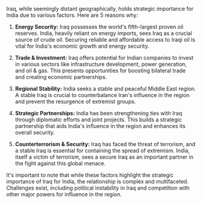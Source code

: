 Iraq, while seemingly distant geographically, holds strategic importance for India due to various factors. Here are 5 reasons why:

1. **Energy Security:** Iraq possesses the world's fifth-largest proven oil reserves. India, heavily reliant on energy imports, sees Iraq as a crucial source of crude oil. Securing reliable and affordable access to Iraqi oil is vital for India's economic growth and energy security. 

2. **Trade & Investment:** Iraq offers potential for Indian companies to invest in various sectors like infrastructure development, power generation, and oil & gas. This presents opportunities for boosting bilateral trade and creating economic partnerships.

3. **Regional Stability:** India seeks a stable and peaceful Middle East region. A stable Iraq is crucial to counterbalance Iran's influence in the region and prevent the resurgence of extremist groups.

4. **Strategic Partnerships:** India has been strengthening ties with Iraq through diplomatic efforts and joint projects. This builds a strategic partnership that aids India's influence in the region and enhances its overall security.

5. **Counterterrorism & Security:** Iraq has faced the threat of terrorism, and a stable Iraq is essential for containing the spread of extremism. India, itself a victim of terrorism, sees a secure Iraq as an important partner in the fight against this global menace.

It's important to note that while these factors highlight the strategic importance of Iraq for India, the relationship is complex and multifaceted. Challenges exist, including political instability in Iraq and competition with other major powers for influence in the region. 
